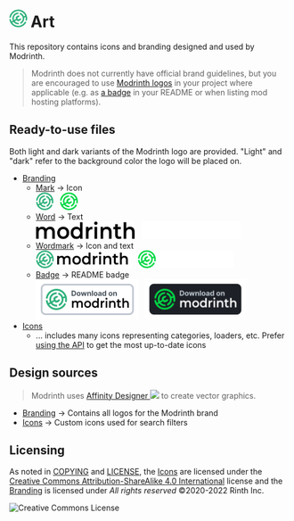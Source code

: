 # <img height="32px" src="./Branding/Mark/mark-light.svg" /> Art

This repository contains icons and branding designed and used by Modrinth.

> Modrinth does not currently have official brand guidelines, but you are encouraged to use [Modrinth logos](./Branding/) in your project where applicable (e.g. as [a badge](./Branding/Badge/) in your README or when listing mod hosting platforms).

## Ready-to-use files

Both light and dark variants of the Modrinth logo are provided. "Light" and "dark" refer to the background color the logo will be placed on.

* [Branding](/Branding/)
  - [Mark](/Branding/Mark/) → Icon<br><img height="32px" src="./Branding/Mark/mark-light.svg" /> &nbsp; <img height="32px" src="./Branding/Mark/mark-dark.svg" /><br>
  - [Word](/Branding/Word/) → Text<br><img height="32px" src="./Branding/Word/word-light.svg" /> &nbsp; <img height="32px" src="./Branding/Word/word-dark.svg" /><br>
  - [Wordmark](/Branding/Wordmark/) → Icon and text<br><img height="32px" src="./Branding/Wordmark/wordmark-light.svg" /> &nbsp; <img height="32px" src="./Branding/Wordmark/wordmark-dark.svg" /><br>
  - [Badge](Branding/Badge/) → README badge<br><img height="72px" src="./Branding/Badge/badge-light.svg" /> &nbsp; <img height="72px" src="./Branding/Badge/badge-dark.svg" /><br>
* [Icons](/Icons/)
  - ... includes many icons representing categories, loaders, etc. Prefer [using the API](https://docs.modrinth.com/api-spec/#tag/tags) to get the most up-to-date icons

## Design sources
> Modrinth uses [Affinity Designer <img height="16px" src="https://cdn.serif.com/affinity/img/global/logos/affinity-designer-icon-090520190839.svg" />](https://affinity.serif.com/en-us/designer/) to create vector graphics.

* [Branding](/Branding.afdesign) → Contains all logos for the Modrinth brand
* [Icons](/Icons.afdesign) → Custom icons used for search filters

## Licensing

As noted in [COPYING](./COPYING.md) and [LICENSE](./LICENSE.md), the [Icons](./Icons/) are licensed under the [Creative Commons Attribution-ShareAlike 4.0 International](https://creativecommons.org/licenses/by-sa/4.0/) license and the [Branding](./Branding/) is licensed under *All rights reserved* ©2020-2022 Rinth Inc.

<img alt="Creative Commons License" src="https://i.creativecommons.org/l/by-sa/4.0/88x31.png" /></a>